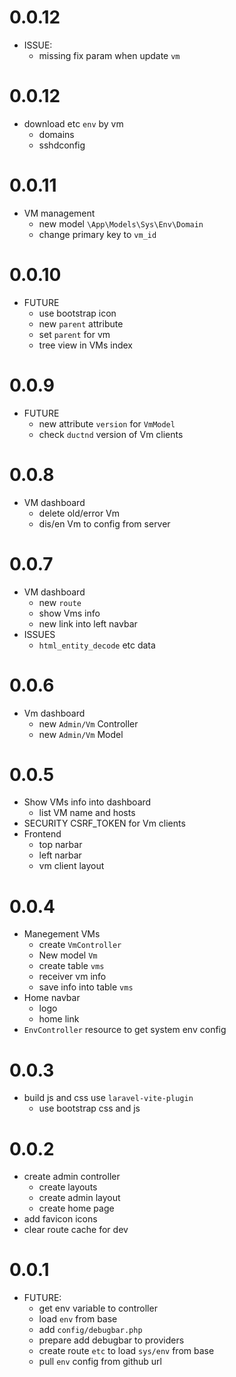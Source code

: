 # 0.0.12

- ISSUE:
  - missing fix param when update `vm`

# 0.0.12

- download etc `env` by vm
  - domains
  - sshdconfig

# 0.0.11

- VM management
  - new model `\App\Models\Sys\Env\Domain`
  - change primary key to `vm_id`

# 0.0.10

- FUTURE
  - use bootstrap icon
  - new `parent` attribute
  - set `parent` for vm
  - tree view in VMs index

# 0.0.9

- FUTURE
  - new attribute `version` for `VmModel`
  - check `ductnd` version of Vm clients

# 0.0.8

- VM dashboard
  - delete old/error Vm
  - dis/en Vm to config from server

# 0.0.7

- VM dashboard
  - new `route`
  - show Vms info
  - new link into left navbar
- ISSUES
  - `html_entity_decode` etc data

# 0.0.6

- Vm dashboard
  - new `Admin/Vm` Controller
  - new `Admin/Vm` Model

# 0.0.5

- Show VMs info into dashboard
  - list VM name and hosts
- SECURITY CSRF_TOKEN for Vm clients
- Frontend
  - top narbar
  - left narbar
  - vm client layout

# 0.0.4

- Manegement VMs
  - create `VmController`
  - New model `Vm`
  - create table `vms`
  - receiver vm info
  - save info into table `vms`
- Home navbar
  - logo
  - home link
- `EnvController` resource to get system env config

# 0.0.3

- build js and css use `laravel-vite-plugin`
  - use bootstrap css and js

# 0.0.2

- create admin controller
  - create layouts
  - create admin layout
  - create home page
- add favicon icons
- clear route cache for dev

# 0.0.1

- FUTURE:
  - get env variable to controller
  - load `env` from base
  - add `config/debugbar.php`
  - prepare add debugbar to providers
  - create route `etc` to load `sys/env` from base
  - pull `env` config from github url
